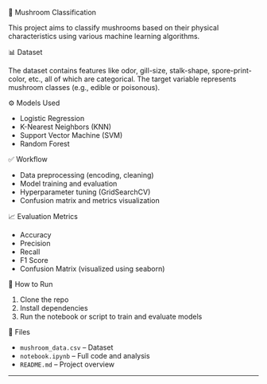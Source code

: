 🍄 Mushroom Classification

This project aims to classify mushrooms based on their physical characteristics using various machine learning algorithms.

 📊 Dataset

The dataset contains features like odor, gill-size, stalk-shape, spore-print-color, etc., all of which are categorical. The target variable represents mushroom classes (e.g., edible or poisonous).

⚙️ Models Used

- Logistic Regression  
- K-Nearest Neighbors (KNN)  
- Support Vector Machine (SVM)  
- Random Forest  

 ✅ Workflow

- Data preprocessing (encoding, cleaning)
- Model training and evaluation
- Hyperparameter tuning (GridSearchCV)
- Confusion matrix and metrics visualization

 📈 Evaluation Metrics

- Accuracy  
- Precision  
- Recall  
- F1 Score  
- Confusion Matrix (visualized using seaborn)

🧪 How to Run

1. Clone the repo  
2. Install dependencies  
3. Run the notebook or script to train and evaluate models

 📁 Files

- `mushroom_data.csv` – Dataset  
- `notebook.ipynb` – Full code and analysis  
- `README.md` – Project overview

---

